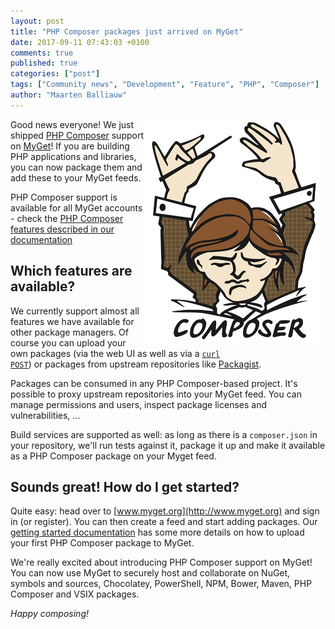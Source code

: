 ```yaml
---
layout: post
title: "PHP Composer packages just arrived on MyGet"
date: 2017-09-11 07:43:03 +0100
comments: true
published: true
categories: ["post"]
tags: ["Community news", "Development", "Feature", "PHP", "Composer"]
author: "Maarten Balliauw"
---
```


<img src="/images/2017/09/logo-php-composer.png" alt="MyGet supports hosting private PHP Composer packages" align="right" />

Good news everyone! We just shipped <a href="https://www.getcomposer.org/" target="_blank">PHP Composer</a> support on <a href="https://www.myget.org/php-composer">MyGet</a>! If you are building PHP applications and libraries, you can now package them and add these to your MyGet feeds.

PHP Composer support is available for all MyGet accounts - check the <a href="https://docs.myget.org/docs/walkthrough/getting-started-with-php-composer" target="_blank">PHP Composer features described in our documentation</a>

## Which features are available?

We currently support almost all features we have available for other package managers. Of course you can upload your own packages (via the web UI as well as via a [<code>curl POST</code>](https://docs.myget.org/docs/walkthrough/getting-started-with-php-composer)) or packages from upstream repositories like [Packagist](https://www.packagist.org).

Packages can be consumed in any PHP Composer-based project. It's possible to proxy upstream repositories into your MyGet feed. You can manage permissions and users, inspect package licenses and vulnerabilities, ...

Build services are supported as well: as long as there is a `composer.json` in your repository, we'll run tests against it, package it up and make it available as a PHP Composer package on your Myget feed.

## Sounds great! How do I get started?

Quite easy: head over to [www.myget.org](http://www.myget.org) and sign in (or register). You can then create a feed and start adding packages. Our [getting started documentation](https://docs.myget.org/docs/walkthrough/getting-started-with-php-composer) has some more details on how to upload your first PHP Composer package to MyGet.

We're really excited about introducing PHP Composer support on MyGet! You can now use MyGet to securely host and collaborate on NuGet, symbols and sources, Chocolatey, PowerShell, NPM, Bower, Maven, PHP Composer and VSIX packages.

*Happy composing!*
